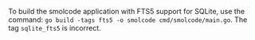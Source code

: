 To build the smolcode application with FTS5 support for SQLite, use the command: `go build -tags fts5 -o smolcode cmd/smolcode/main.go`. The tag `sqlite_fts5` is incorrect.